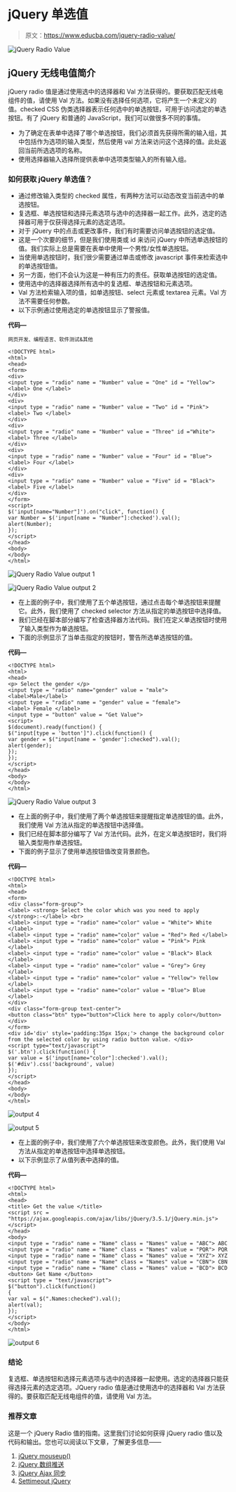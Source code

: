 # jQuery 单选值

> 原文：<https://www.educba.com/jquery-radio-value/>

![jQuery Radio Value](img/4dc26c15bc8434a344d1cb5afef9096e.png)



## jQuery 无线电值简介

jQuery radio 值是通过使用选中的选择器和 Val 方法获得的。要获取匹配无线电组件的值，请使用 Val 方法。如果没有选择任何选项，它将产生一个未定义的值。checked CSS 伪类选择器表示任何选中的单选按钮，可用于访问选定的单选按钮。有了 jQuery 和普通的 JavaScript，我们可以做很多不同的事情。

*   为了确定在表单中选择了哪个单选按钮，我们必须首先获得所需的输入组，其中包括作为选项的输入类型，然后使用 val 方法来访问这个选择的值。此处返回当前所选选项的名称。
*   使用选择器输入选择所提供表单中选项类型输入的所有输入组。

### 如何获取 jQuery 单选值？

*   通过修改输入类型的 checked 属性，有两种方法可以动态改变当前选中的单选按钮。
*   复选框、单选按钮和选择元素选项与选中的选择器一起工作。此外，选定的选择器可用于仅获得选择元素的选定选项。
*   对于 jQuery 中的点击或更改事件，我们有时需要访问单选按钮的选定值。
*   这是一个次要的细节，但是我们使用类或 id 来访问 jQuery 中所选单选按钮的值。我们实际上总是需要在表单中使用一个男性/女性单选按钮。
*   当使用单选按钮时，我们很少需要通过单击或修改 javascript 事件来检索选中的单选按钮值。
*   另一方面，他们不会认为这是一种有压力的责任。获取单选按钮的选定值。
*   使用选中的选择器选择所有选中的复选框、单选按钮和元素选项。
*   Val 方法检索输入项的值，如单选按钮、select 元素或 textarea 元素。Val 方法不需要任何参数。
*   以下示例通过使用选定的单选按钮显示了警报值。

**代码—**

<small>网页开发、编程语言、软件测试&其他</small>

```
<!DOCTYPE html>
<html>
<head>
<form>
<div>
<input type = "radio" name = "Number" value = "One" id = "Yellow">
<label> One </label>
</div>
<div>
<input type = "radio" name = "Number" value = "Two" id = "Pink">
<label> Two </label>
</div>
<div>
<input type = "radio" name = "Number" value = "Three" id ="White">
<label> Three </label>
</div>
<div>
<input type = "radio" name = "Number" value = "Four" id = "Blue">
<label> Four </label>
</div>
<div>
<input type = "radio" name = "Number" value = "Five" id = "Black">
<label> Five </label>
</div>
</form>
<script>
$('input[name="Number"]').on("click", function() {
var Number = $('input[name = "Number"]:checked').val();
alert(Number);
});
</script>
</head>
<body>
</body>
</html>
```

![jQuery Radio Value output 1](img/226c3f8d5152ebbc359ab4d8d82d4c26.png)



![jQuery Radio Value output 2](img/bba28bb52f2fc6be5de4aedc266d26a7.png)



*   在上面的例子中，我们使用了五个单选按钮，通过点击每个单选按钮来提醒它。此外，我们使用了 checked selector 方法从指定的单选按钮中选择值。
*   我们已经在脚本部分编写了检查选择器方法代码。我们在定义单选按钮时使用了输入类型作为单选按钮。
*   下面的示例显示了当单击指定的按钮时，警告所选单选按钮的值。

**代码—**

```
<!DOCTYPE html>
<html>
<head>
<p> Select the gender </p>
<input type = "radio" name="gender" value = "male">
<label>Male</label>
<input type = "radio" name = "gender" value = "female">
<label> Female </label>
<input type = "button" value = "Get Value">
<script>
$(document).ready(function() {
$("input[type = 'button']").click(function() {
var gender = $("input[name = 'gender']:checked").val();
alert(gender);
});
});
</script>
</head>
<body>
</body>
</html>
```

![jQuery Radio Value output 3](img/102f5d36bad1ed609cceac9212da2f64.png)



*   在上面的例子中，我们使用了两个单选按钮来提醒指定单选按钮的值。此外，我们使用 Val 方法从指定的单选按钮中选择值。
*   我们已经在脚本部分编写了 Val 方法代码。此外，在定义单选按钮时，我们将输入类型用作单选按钮。
*   下面的例子显示了使用单选按钮值改变背景颜色。

**代码—**

```
<!DOCTYPE html>
<html>
<head>
<form>
<div class="form-group">
<label> <strong> Select the color which was you need to apply </strong>:-</label> <br>
<label> <input type = "radio" name="color" value = "White"> White </label>
<label> <input type = "radio" name="color" value = "Red"> Red </label>
<label> <input type = "radio" name="color" value = "Pink"> Pink </label>
<label> <input type = "radio" name="color" value = "Black"> Black </label>
<label> <input type = "radio" name="color" value = "Grey"> Grey </label>
<label> <input type = "radio" name="color" value = "Yellow"> Yellow </label>
<label> <input type = "radio" name="color" value = "Blue"> Blue </label>
</div>
<div class="form-group text-center">
<button class="btn" type="button">Click here to apply color</button>
</div>
</form>
<div id='div' style='padding:35px 15px;'> change the background color from the selected color by using radio button value. </div>
<script type="text/javascript">
$('.btn').click(function() {
var value = $('input[name="color"]:checked').val();
$('#div').css('background', value)
});
</script>
</head>
<body>
</body>
</html>
```

![output 4](img/9f065ff10f4e2b4cbda68f4d8e878298.png)



![output 5](img/48401e805df1ce3517facb3495e99550.png)



*   在上面的例子中，我们使用了六个单选按钮来改变颜色。此外，我们使用 Val 方法从指定的单选按钮中选择单选按钮。
*   以下示例显示了从值列表中选择的值。

**代码—**

```
<!DOCTYPE html>
<html>
<head>
<title> Get the value </title>
<script src = "https://ajax.googleapis.com/ajax/libs/jQuery/3.5.1/jQuery.min.js">
</script>
</head>
<body>
<input type = "radio" name = "Name" class = "Names" value = "ABC"> ABC
<input type = "radio" name = "Name" class = "Names" value = "PQR"> PQR
<input type = "radio" name = "Name" class = "Names" value = "XYZ"> XYZ
<input type = "radio" name = "Name" class = "Names" value = "CBN"> CBN
<input type = "radio" name = "Name" class = "Names" value = "BCD"> BCD
<button> Get Name </button>
<script type = "text/javascript">
$("button").click(function()
{
var val = $(".Names:checked").val();
alert(val);
});
</script>
</body>
</html>
```

![output 6](img/bbb9b84e4e67771eb4e6c570180e9047.png)



### 结论

复选框、单选按钮和选择元素选项与选中的选择器一起使用。选定的选择器只能获得选择元素的选定选项。JQuery radio 值是通过使用选中的选择器和 Val 方法获得的。要获取匹配无线电组件的值，请使用 Val 方法。

### 推荐文章

这是一个 jQuery Radio 值的指南。这里我们讨论如何获得 jQuery radio 值以及代码和输出。您也可以阅读以下文章，了解更多信息——

1.  [jQuery mouseup()](https://www.educba.com/jquery-mouseup/)
2.  [jQuery 数组推送](https://www.educba.com/jquery-array-push/)
3.  [jQuery Ajax 同步](https://www.educba.com/jquery-ajax-synchronous/)
4.  [Settimeout jQuery](https://www.educba.com/settimeout-jquery/)





